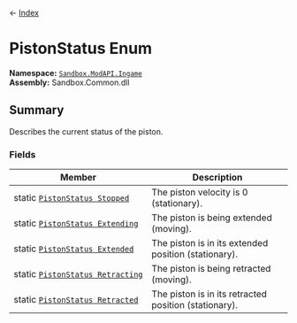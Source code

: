 ← [Index](index)
# PistonStatus Enum
**Namespace:** [`Sandbox.ModAPI.Ingame`](Sandbox.ModAPI.Ingame)  
**Assembly:** Sandbox.Common.dll  
## Summary
Describes the current status of the piston.
### Fields
|Member|Description|
|---|---|
|static [`PistonStatus Stopped`](Sandbox.ModAPI.Ingame.Stopped)|The piston velocity is 0 (stationary).|
|static [`PistonStatus Extending`](Sandbox.ModAPI.Ingame.Extending)|The piston is being extended (moving).|
|static [`PistonStatus Extended`](Sandbox.ModAPI.Ingame.Extended)|The piston is in its extended position (stationary).|
|static [`PistonStatus Retracting`](Sandbox.ModAPI.Ingame.Retracting)|The piston is being retracted (moving).|
|static [`PistonStatus Retracted`](Sandbox.ModAPI.Ingame.Retracted)|The piston is in its retracted position (stationary).|
